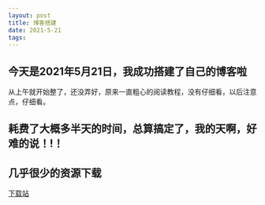 ```yaml
---
layout: post
title: 博客搭建
date: 2021-5-21
tags:   
---
```


 ## 今天是2021年5月21日，我成功搭建了自己的博客啦
 
   从上午就开始整了，还没弄好，原来一直粗心的阅读教程，没有仔细看，以后注意点，仔细看。
 
  ## 耗费了大概多半天的时间，总算搞定了，我的天啊，好难的说！!！
  
  ## 几乎很少的资源下载 
  [下载站](https://oneair.herokuapp.com)
